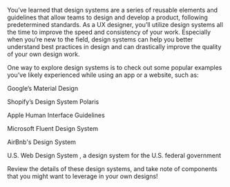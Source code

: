 You’ve learned that design systems are a series of reusable elements and guidelines that allow teams to design and develop a product, following predetermined standards. As a UX designer, you’ll utilize design systems all the time to improve the speed and consistency of your work. Especially when you’re new to the field, design systems can help you better understand best practices in design and can drastically improve the quality of your own design work. 

One way to explore design systems is to check out some popular examples you’ve likely experienced while using an app or a website, such as:

Google’s Material Design

Shopify’s Design System Polaris

Apple Human Interface Guidelines

Microsoft Fluent Design System

AirBnb's Design System

U.S. Web Design System
, a design system for the U.S. federal government

Review the details of these design systems, and take note of components that you might want to leverage in your own designs!